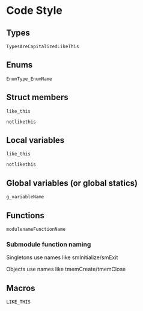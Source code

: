 # Code Style

## Types
`TypesAreCapitalizedLikeThis`

## Enums
`EnumType_EnumName`

## Struct members
`like_this`

`notlikethis`

## Local variables
`like_this`

`notlikethis`

## Global variables (or global statics)
`g_variableName`

## Functions
`modulenameFunctionName`

### Submodule function naming
Singletons use names like smInitialize/smExit

Objects use names like tmemCreate/tmemClose

## Macros
`LIKE_THIS`
